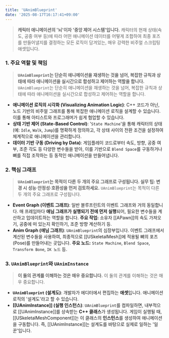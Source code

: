 ```yaml
---
title: 'UAnimBlueprint'
date: '2025-08-17T16:17:41+09:00'
---
```

> **캐릭터 애니메이션의 '뇌'이자 '중앙 제어 시스템'입니다.** 캐릭터의 현재 상태(속도, 공중 여부 등)에 따라 어떤 애니메이션 데이터를 어떻게 조합하여 최종 포즈를 만들어낼지를 결정하는 모든 로직이 담겨있는, 매우 강력한 비주얼 스크립팅 애셋입니다.

### **1. 주요 역할 및 책임**
> **`UAnimBlueprint`는 단순히 애니메이션을 재생하는 것을 넘어, 복잡한 규칙과 상태에 따라 애니메이션을 실시간으로 합성하고 제어하는 역할을 합니다.**
`UAnimBlueprint`는 단순히 애니메이션을 재생하는 것을 넘어, 복잡한 규칙과 상태에 따라 애니메이션을 실시간으로 합성하고 제어하는 역할을 합니다.
* **애니메이션 로직의 시각화 (Visualizing Animation Logic)**:
	C++ 코드가 아닌, 노드 기반의 비주얼 그래프를 통해 복잡한 애니메이션 로직을 설계할 수 있습니다. 이를 통해 아티스트와 프로그래머가 쉽게 협업할 수 있습니다.
* **상태 기반 제어 (State-Based Control)**:
	'`State Machine`'을 통해 캐릭터의 상태(예: `Idle`, `Walk`, `Jump`)를 명확하게 정의하고, 각 상태 사이의 전환 조건을 설정하여 체계적으로 애니메이션을 관리합니다.
* **데이터 기반 구동 (Driving by Data)**:
	게임플레이 코드로부터 속도, 방향, 공중 여부, 조준 각도 등 다양한 변수들을 받아, 이를 기반으로 `Blend Space`를 구동하거나 뼈를 직접 조작하는 등 동적인 애니메이션을 만들어냅니다.

### **2. 핵심 그래프**
> **`UAnimBlueprint`는 목적이 다른 두 개의 주요 그래프로 구성됩니다. 실무 팁: 변경 시 성능·안정성·호환성을 먼저 검토하세요.**
`UAnimBlueprint`는 목적이 다른 두 개의 주요 그래프로 구성됩니다.
* **Event Graph (이벤트 그래프)**:
	일반 블루프린트의 이벤트 그래프와 거의 동일합니다. 매 프레임마다 **애님 그래프가 실행되기 전에 먼저 실행**되어, 필요한 변수들을 계산하고 업데이트하는 역할을 합니다. 
    **주요 작업:** 소유자 [[APawn]]의 속도 가져오기, 공중에 떠 있는지 확인하기, 조준 방향 계산하기 등.
* **Anim Graph (애님 그래프)**:
	`UAnimBlueprint`의 심장부입니다. 이벤트 그래프에서 계산된 변수들을 사용하여, 최종적으로 [[USkeletalMesh]]에 적용될 뼈의 포즈(Pose)를 만들어내는 곳입니다.
    **주요 노드:** `State Machine`, `Blend Space`, `Transform Bone`, `IK 노드` 등.

### **3. `UAnimBlueprint`와 `UAnimInstance`**
> **이 둘의 관계를 이해하는 것은 매우 중요합니다.**
이 둘의 관계를 이해하는 것은 매우 중요합니다.
* **`UAnimBlueprint` (설계도)**:
	개발자가 에디터에서 편집하는 **애셋**입니다. 애니메이션 로직의 '설계도'라고 할 수 있습니다.
* **[[UAnimInstance]] (실행 인스턴스)**:
	`UAnimBlueprint`를 컴파일하면, 내부적으로 [[UAnimInstance]]를 상속받는 **C++ 클래스**가 생성됩니다. 게임이 실행될 때, [[USkeletalMeshComponent]]는 이 클래스의 **인스턴스**를 생성하여 애니메이션을 구동합니다. 즉, [[UAnimInstance]]는 설계도를 바탕으로 실제로 일하는 '일꾼'입니다.
